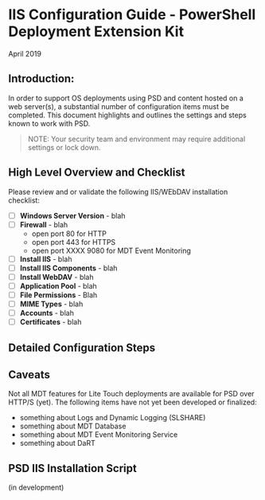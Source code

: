 # IIS Configuration Guide - PowerShell Deployment Extension Kit
April 2019

## Introduction: 
In order to support OS deployments using PSD and content hosted on a web server(s), a substantial number of configuration items must be completed. This document highlights and outlines the settings and steps known to work with PSD.

> NOTE: Your security team and environment may require additional settings or lock down.

## High Level Overview and Checklist
Please review and or validate the following IIS/WEbDAV installation checklist:

* [ ] **Windows Server Version** - blah
* [ ] **Firewall** - blah
    - open port 80 for HTTP
    - open port 443 for HTTPS
    - open port XXXX 9080 for MDT Event Monitoring 
* [ ] **Install IIS** - blah
* [ ] **Install IIS Components** - blah
* [ ] **Install WebDAV** - blah
* [ ] **Application Pool** - blah
* [ ] **File Permissions** - Blah
* [ ] **MIME Types** - blah
* [ ] **Accounts** - blah
* [ ] **Certificates** - blah

## Detailed Configuration Steps

## Caveats
Not all MDT features for Lite Touch deployments are available for PSD over HTTP/S (yet). The following items have not yet been developed or finalized:
- something about Logs and Dynamic Logging (SLSHARE)
- something about MDT Database
- something about MDT Event Monitoring Service
- something about DaRT

## PSD IIS Installation Script
(in development)